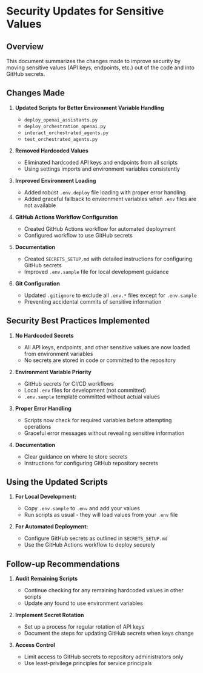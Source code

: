 # Security Updates for Sensitive Values

## Overview

This document summarizes the changes made to improve security by moving sensitive values (API keys, endpoints, etc.) out of the code and into GitHub secrets.

## Changes Made

1. **Updated Scripts for Better Environment Variable Handling**
   - `deploy_openai_assistants.py`
   - `deploy_orchestration_openai.py`
   - `interact_orchestrated_agents.py`
   - `test_orchestrated_agents.py`

2. **Removed Hardcoded Values**
   - Eliminated hardcoded API keys and endpoints from all scripts
   - Using settings imports and environment variables consistently

3. **Improved Environment Loading**
   - Added robust `.env.deploy` file loading with proper error handling
   - Added graceful fallback to environment variables when `.env` files are not available

4. **GitHub Actions Workflow Configuration**
   - Created GitHub Actions workflow for automated deployment
   - Configured workflow to use GitHub secrets

5. **Documentation**
   - Created `SECRETS_SETUP.md` with detailed instructions for configuring GitHub secrets
   - Improved `.env.sample` file for local development guidance

6. **Git Configuration**
   - Updated `.gitignore` to exclude all `.env.*` files except for `.env.sample`
   - Preventing accidental commits of sensitive information

## Security Best Practices Implemented

1. **No Hardcoded Secrets**
   - All API keys, endpoints, and other sensitive values are now loaded from environment variables
   - No secrets are stored in code or committed to the repository

2. **Environment Variable Priority**
   - GitHub secrets for CI/CD workflows
   - Local `.env` files for development (not committed)
   - `.env.sample` template committed without actual values

3. **Proper Error Handling**
   - Scripts now check for required variables before attempting operations
   - Graceful error messages without revealing sensitive information

4. **Documentation**
   - Clear guidance on where to store secrets
   - Instructions for configuring GitHub repository secrets

## Using the Updated Scripts

1. **For Local Development:**
   - Copy `.env.sample` to `.env` and add your values
   - Run scripts as usual - they will load values from your `.env` file

2. **For Automated Deployment:**
   - Configure GitHub secrets as outlined in `SECRETS_SETUP.md`
   - Use the GitHub Actions workflow to deploy securely

## Follow-up Recommendations

1. **Audit Remaining Scripts**
   - Continue checking for any remaining hardcoded values in other scripts
   - Update any found to use environment variables

2. **Implement Secret Rotation**
   - Set up a process for regular rotation of API keys
   - Document the steps for updating GitHub secrets when keys change

3. **Access Control**
   - Limit access to GitHub secrets to repository administrators only
   - Use least-privilege principles for service principals